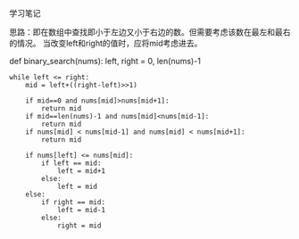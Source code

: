 学习笔记

思路：即在数组中查找即小于左边又小于右边的数。但需要考虑该数在最左和最右的情况。
       当改变left和right的值时，应将mid考虑进去。

def binary_search(nums):
    left, right = 0, len(nums)-1
    
    while left <= right:
        mid = left+((right-left)>>1)
        
        if mid==0 and nums[mid]>nums[mid+1]:
            return mid
        if mid==len(nums)-1 and nums[mid]<nums[mid-1]:
            return mid
        if nums[mid] < nums[mid-1] and nums[mid] < nums[mid+1]:
            return mid
        
        if nums[left] <= nums[mid]:
            if left == mid:
                left = mid+1
            else:
                left = mid
        else:
            if right == mid:
                left = mid-1
            else:
                right = mid